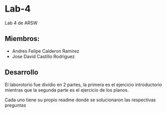 # Lab-4
Lab 4 de ARSW

## Miembros:

* Andres Felipe Calderon Ramirez
* Jose David Castillo Rodriguez

## Desarrollo

El laborotorio fue dividio en 2 partes, la primera es el ejercicio introductorio mientras que la segunda parte es el ejercicio de los planos.

Cada uno tiene su propio readme donde se solucionaron las respectivas preguntas